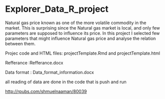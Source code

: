 # Explorer_Data_R_project
Natural gas price known as one of the more volatile commodity in the  market. This is surprising since the Natural gas market is local, and only  few parameters are supposed to influence its price. In this project I  selected few parameters that might influence Natural gas price and  analyse the relation between them.

Projec code and HTML files: projectTemplate.Rmd and projectTemplate.html

Refferance :Refferance.docx

Data format : Data_format_information.docx

all reading of data are done in the code that is push and run 

http://rpubs.com/shmuelnaaman/80039 
